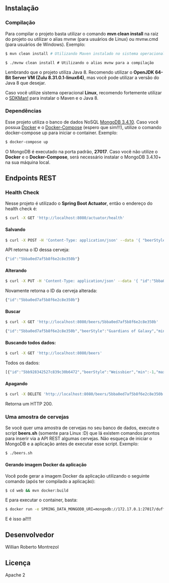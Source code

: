 ## Instalação

### Compilação

Para compilar o projeto basta utilizar o comando **mvn clean install** na raiz do projeto ou utilizar o alias mvnw (para usuários de Linux) ou mvnw.cmd (para usuários de Windows). Exemplo:

```sh
$ mvn clean install # Utilizando Maven instalado no sistema operacional
```

```
$ ./mvnw clean install # Utilizando o alias mvnw para a compilação
```

Lembrando que o projeto utiliza Java 8. Recomendo utilizar o **OpenJDK 64-Bit Server VM (Zulu 8.31.0.1-linux64)**, mas você pode utilizar a versão do Java 8 que desejar.

Caso você utilize sistema operacional **Linux**, recomendo fortemente utilizar o [SDKMan!](https://sdkman.io/) para instalar o Maven e o Java 8.

### Dependências

Esse projeto utiliza o banco de dados NoSQL [MongoDB 3.4.10](https://www.mongodb.com/download-center/v2/community). Caso você possua [Docker](https://www.docker.com/) e o [Docker-Compose](https://docs.docker.com/compose/install/#install-compose) (espero que sim!!!), utilize o comando docker-compose up para iniciar o container. Exemplo:

```sh
$ docker-compose up
```

O MongoDB é executado na porta padrão, **27017**. Caso você não utilize o **Docker** e o **Docker-Compose**, será necessário instalar o MongoDB 3.4.10+ na sua máquina local.


## Endpoints REST

### Health Check

Nesse projeto é utilizado o **Spring Boot Actuator**, então o endereço do health check é:

```sh
$ curl -X GET 'http://localhost:8080/actuator/health'
```

#### Salvando 
```sh
$ curl -X POST -H 'Content-Type: application/json' --data '{ "beerStyle": "Guardians of Galaxy", "min": 10, "max": 18 }' 'http://localhost:8080/beers'
```

API retorna o ID dessa cerveja:

```js
{"id":"5bba0ed7af5b8f6e2c8e350b"}
```

#### Alterando

````sh
$ curl -X PUT -H 'Content-Type: application/json' --data '{ "id":"5bba0ed7af5b8f6e2c8e350b", "beerStyle": "Guardians of Galaxy", "min": -7, "max": 7 }' 'http://localhost:8080/beers'
````

Novamente retorna o ID da cerveja alterada:

```js
{"id":"5bba0ed7af5b8f6e2c8e350b"}
```

#### Buscar

```sh
$ curl -X GET 'http://localhost:8080/beers/5bba0ed7af5b8f6e2c8e350b'
```

```js
{"id":"5bba0ed7af5b8f6e2c8e350b","beerStyle":"Guardians of Galaxy","min":-7,"max":7}
```

#### Buscando todos dados:

```sh
$ curl -X GET 'http://localhost:8080/beers'
```

Todos os dados:

```js
[{"id":"5bb928342527c839c30b6472","beerStyle":"Weissbier","min":-1,"max":3},{"id":"5bb928342527c839c30b6473","beerStyle":"Pilsens","min":-2,"max":4},{"id":"5bb928342527c839c30b6474","beerStyle":"Weizenbier","min":-4,"max":6},{"id":"5bb928342527c839c30b6475","beerStyle":"Red ale","min":-5,"max":5},{"id":"5bb928342527c839c30b6476","beerStyle":"India pale ale","min":-6,"max":7},{"id":"5bb928342527c839c30b6477","beerStyle":"IPA","min":-7,"max":10},{"id":"5bb928342527c839c30b6478","beerStyle":"Dunkel","min":-8,"max":2},{"id":"5bb928342527c839c30b6479","beerStyle":"Imperial Stouts","min":-10,"max":13},{"id":"5bb928342527c839c30b647a","beerStyle":"Brown ale","min":0,"max":14},{"id":"5bba0ed7af5b8f6e2c8e350b","beerStyle":"Guardians of Galaxy","min":-7,"max":7}]
```

#### Apagando 

```sh
$ curl -X DELETE 'http://localhost:8080/beers/5bba0ed7af5b8f6e2c8e350b'
```

Retorna um HTTP 200.

### Uma amostra de cervejas

Se você quer uma amostra de cervejas no seu banco de dados, execute o script **beers.sh** (somente para Linux :D) que lá existem comandos prontos para inserir via a API REST algumas cervejas. Não esqueça de iniciar o MongoDB e a aplicação antes de executar esse script. Exemplo:

```sh
$ ./beers.sh
```

#### Gerando imagem Docker da aplicação

Você pode gerar a imagem Docker da aplicação utilizando o seguinte comando (após ter compilado a aplicação):

```sh
$ cd web && mvn docker:build
```

E para executar o container, basta:

```sh
$ docker run -e SPRING_DATA_MONGODB_URI=mongodb://172.17.0.1:27017/duff -p 8080:8080 -it duff-web:latest
```

E é isso aí!!!!

## Desenvolvedor

Willian Roberto Montrezol

## Licença

Apache 2
